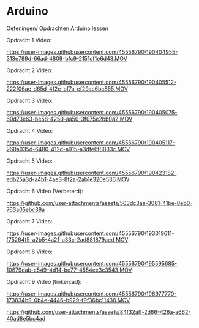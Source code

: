 # Arduino
Oefeningen/ Opdrachten Arduino lessen

Opdracht 1 Video: 

https://user-images.githubusercontent.com/45556790/190404955-313e789d-66ad-4809-bfc9-2151cf1e6d43.MOV

Opdracht 2 Video: 

https://user-images.githubusercontent.com/45556790/190405512-222f06ae-d65d-4f2e-bf7a-ef29ac6bc855.MOV

Opdracht 3 Video: 

https://user-images.githubusercontent.com/45556790/190405075-60d73e63-be58-4250-aa50-3f075e2bb0a2.MOV

Opdracht 4 Video:

https://user-images.githubusercontent.com/45556790/190405117-260a035d-6480-412d-a915-a3dfe6f8033c.MOV

Opdracht 5 Video: 

https://user-images.githubusercontent.com/45556790/190423182-edb25a3d-a4b1-4ae3-8f2a-2ab1e320e536.MOV

Opdracht 6 Video (Verbeterd): 

https://github.com/user-attachments/assets/503dc3aa-3061-41be-8eb0-763a05ebc39a

Opdracht 7 Video: 

https://user-images.githubusercontent.com/45556790/193019611-f75264f5-a2b5-4a21-a33c-2ad881879aed.MOV

Opdracht 8 Video: 

https://user-images.githubusercontent.com/45556790/195595685-10679dab-c549-4d14-be77-4554ee3c3543.MOV

Opdracht 9 Video (tinkercad):

https://user-images.githubusercontent.com/45556790/196977770-173834b9-0b4e-4446-b929-f9f36bc11438.MOV

https://github.com/user-attachments/assets/84f32aff-2d66-426a-a662-40ad8e5bc4ad
